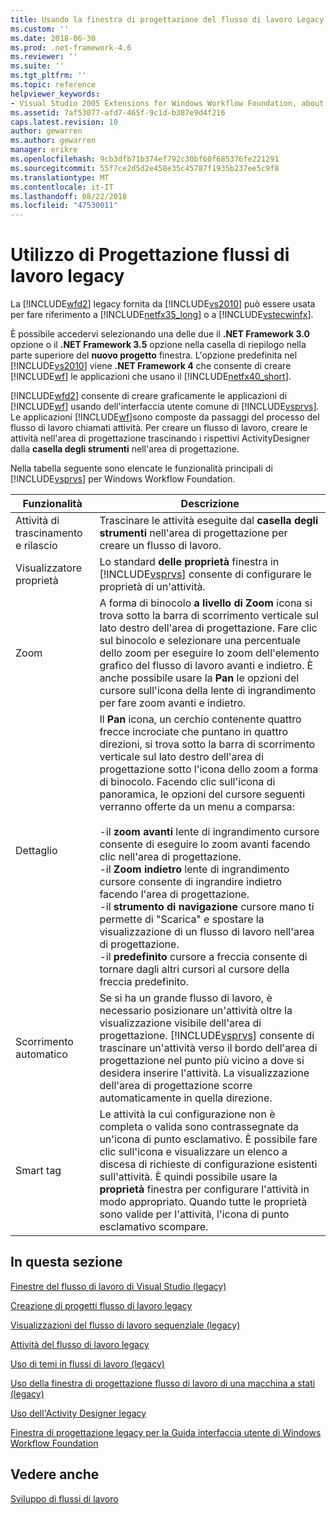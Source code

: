```yaml
---
title: Usando la finestra di progettazione del flusso di lavoro Legacy | Microsoft Docs
ms.custom: ''
ms.date: 2018-06-30
ms.prod: .net-framework-4.6
ms.reviewer: ''
ms.suite: ''
ms.tgt_pltfrm: ''
ms.topic: reference
helpviewer_keywords:
- Visual Studio 2005 Extensions for Windows Workflow Foundation, about
ms.assetid: 7af53077-afd7-465f-9c1d-b387e9d4f216
caps.latest.revision: 10
author: gewarren
ms.author: gewarren
manager: erikre
ms.openlocfilehash: 9cb3dfb71b374ef792c30bf60f685376fe221291
ms.sourcegitcommit: 55f7ce2d5d2e458e35c45787f1935b237ee5c9f8
ms.translationtype: MT
ms.contentlocale: it-IT
ms.lasthandoff: 08/22/2018
ms.locfileid: "47530011"
---
```

# <a name="using-the-legacy-workflow-designer"></a>Utilizzo di Progettazione flussi di lavoro legacy
La [!INCLUDE[wfd2](../includes/wfd2-md.md)] legacy fornita da [!INCLUDE[vs2010](../includes/vs2010-md.md)] può essere usata per fare riferimento a [!INCLUDE[netfx35_long](../includes/netfx35-long-md.md)] o a [!INCLUDE[vstecwinfx](../includes/vstecwinfx-md.md)].  
  
 È possibile accedervi selezionando una delle due il **.NET Framework 3.0** opzione o il **.NET Framework 3.5** opzione nella casella di riepilogo nella parte superiore del **nuovo progetto** finestra. L'opzione predefinita nel [!INCLUDE[vs2010](../includes/vs2010-md.md)] viene **.NET Framework 4** che consente di creare [!INCLUDE[wf](../includes/wf-md.md)] le applicazioni che usano il [!INCLUDE[netfx40_short](../includes/netfx40-short-md.md)].  
  
 [!INCLUDE[wfd2](../includes/wfd2-md.md)] consente di creare graficamente le applicazioni di [!INCLUDE[wf](../includes/wf-md.md)] usando dell'interfaccia utente comune di [!INCLUDE[vsprvs](../includes/vsprvs-md.md)]. Le applicazioni [!INCLUDE[wf](../includes/wf-md.md)]sono composte da passaggi del processo del flusso di lavoro chiamati attività. Per creare un flusso di lavoro, creare le attività nell'area di progettazione trascinando i rispettivi ActivityDesigner dalla **casella degli strumenti** nell'area di progettazione.  
  
 Nella tabella seguente sono elencate le funzionalità principali di [!INCLUDE[vsprvs](../includes/vsprvs-md.md)] per Windows Workflow Foundation.  
  
|Funzionalità|Descrizione|  
|-------------|-----------------|  
|Attività di trascinamento e rilascio|Trascinare le attività eseguite dal **casella degli strumenti** nell'area di progettazione per creare un flusso di lavoro.|  
|Visualizzatore proprietà|Lo standard **delle proprietà** finestra in [!INCLUDE[vsprvs](../includes/vsprvs-md.md)] consente di configurare le proprietà di un'attività.|  
|Zoom|A forma di binocolo **a livello di Zoom** icona si trova sotto la barra di scorrimento verticale sul lato destro dell'area di progettazione. Fare clic sul binocolo e selezionare una percentuale dello zoom per eseguire lo zoom dell'elemento grafico del flusso di lavoro avanti e indietro. È anche possibile usare la **Pan** le opzioni del cursore sull'icona della lente di ingrandimento per fare zoom avanti e indietro.|  
|Dettaglio|Il **Pan** icona, un cerchio contenente quattro frecce incrociate che puntano in quattro direzioni, si trova sotto la barra di scorrimento verticale sul lato destro dell'area di progettazione sotto l'icona dello zoom a forma di binocolo. Facendo clic sull'icona di panoramica, le opzioni del cursore seguenti verranno offerte da un menu a comparsa:<br /><br /> -il **zoom avanti** lente di ingrandimento cursore consente di eseguire lo zoom avanti facendo clic nell'area di progettazione.<br />-il **Zoom indietro** lente di ingrandimento cursore consente di ingrandire indietro facendo l'area di progettazione.<br />-il **strumento di navigazione** cursore mano ti permette di "Scarica" e spostare la visualizzazione di un flusso di lavoro nell'area di progettazione.<br />-il **predefinito** cursore a freccia consente di tornare dagli altri cursori al cursore della freccia predefinito.|  
|Scorrimento automatico|Se si ha un grande flusso di lavoro, è necessario posizionare un'attività oltre la visualizzazione visibile dell'area di progettazione. [!INCLUDE[vsprvs](../includes/vsprvs-md.md)] consente di trascinare un'attività verso il bordo dell'area di progettazione nel punto più vicino a dove si desidera inserire l'attività. La visualizzazione dell'area di progettazione scorre automaticamente in quella direzione.|  
|Smart tag|Le attività la cui configurazione non è completa o valida sono contrassegnate da un'icona di punto esclamativo. È possibile fare clic sull'icona e visualizzare un elenco a discesa di richieste di configurazione esistenti sull'attività. È quindi possibile usare la **proprietà** finestra per configurare l'attività in modo appropriato. Quando tutte le proprietà sono valide per l'attività, l'icona di punto esclamativo scompare.|  
  
## <a name="in-this-section"></a>In questa sezione  
 [Finestre del flusso di lavoro di Visual Studio (legacy)](../workflow-designer/visual-studio-workflow-windows-legacy.md)  
  
 [Creazione di progetti flusso di lavoro legacy](../workflow-designer/creating-legacy-workflow-projects.md)  
  
 [Visualizzazioni del flusso di lavoro sequenziale (legacy)](../workflow-designer/sequential-workflow-views-legacy.md)  
  
 [Attività del flusso di lavoro legacy](../workflow-designer/legacy-workflow-activities.md)  
  
 [Uso di temi in flussi di lavoro (legacy)](../workflow-designer/using-themes-in-workflows-legacy.md)  
  
 [Uso della finestra di progettazione flusso di lavoro di una macchina a stati (legacy)](../workflow-designer/using-the-legacy-state-machine-workflow-designer.md)  
  
 [Uso dell'Activity Designer legacy](../workflow-designer/using-the-legacy-activity-designer.md)  
  
 [Finestra di progettazione legacy per la Guida interfaccia utente di Windows Workflow Foundation](../workflow-designer/legacy-designer-for-windows-workflow-foundation-ui-help.md)  
  
## <a name="see-also"></a>Vedere anche  
 [Sviluppo di flussi di lavoro](http://go.microsoft.com/fwlink?LinkID=65010)